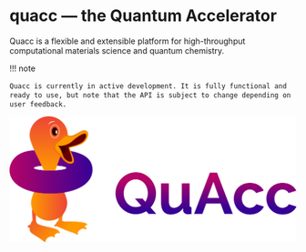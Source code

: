 # quacc — the Quantum Accelerator

Quacc is a flexible and extensible platform for high-throughput computational materials science and quantum chemistry.

!!! note

    Quacc is currently in active development. It is fully functional and ready to use, but note that the API is subject to change depending on user feedback.

![Quacc logo](images/quacc_logo_wide.svg)
